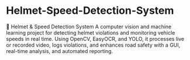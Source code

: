 # Helmet-Speed-Detection-System
🚀 Helmet &amp; Speed Detection System A computer vision and machine learning project for detecting helmet violations and monitoring vehicle speeds in real time. Using OpenCV, EasyOCR, and YOLO, it processes live or recorded video, logs violations, and enhances road safety with a GUI, real-time analysis, and automated reporting.
